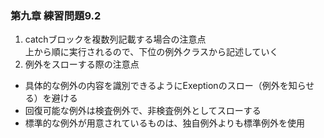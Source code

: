 ### 第九章  練習問題9.2                 
1. catchブロックを複数列記載する場合の注意点    
  上から順に実行されるので、下位の例外クラスから記述していく    
2. 例外をスローする際の注意点   
  * 具体的な例外の内容を識別できるようにExeptionのスロー（例外を知らせる）を避ける    
  * 回復可能な例外は検査例外で、非検査例外としてスローする    
  * 標準的な例外が用意されているものは、独自例外よりも標準例外を使用

